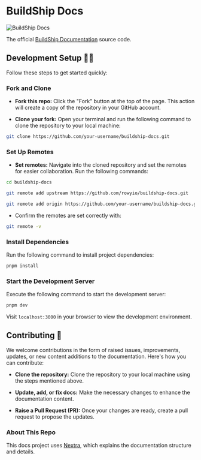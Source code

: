 # BuildShip Docs

<img src="https://storage.googleapis.com/website-a1s39m.appspot.com/buildship-app-logos/OG.png" alt="BuildShip Docs" />

<br />

The official [BuildShip Documentation](https://docs.buildship.com/) source code.

## Development Setup 🧑‍💻

Follow these steps to get started quickly:

### Fork and Clone

- **Fork this repo:** Click the "Fork" button at the top of the page. This action will create a copy of the repository
  in your GitHub account.

- **Clone your fork:** Open your terminal and run the following command to clone the repository to your local machine:

```bash
git clone https://github.com/your-username/buildship-docs.git
```

### Set Up Remotes

- **Set remotes:** Navigate into the cloned repository and set the remotes for easier collaboration. Run the following
  commands:

```bash
cd buildship-docs

git remote add upstream https://github.com/rowyio/buildship-docs.git

git remote add origin https://github.com/your-username/buildship-docs.git
```

- Confirm the remotes are set correctly with:

```bash
git remote -v
```

### Install Dependencies

Run the following command to install project dependencies:

```bash
pnpm install
```

### Start the Development Server

Execute the following command to start the development server:

```bash
pnpm dev
```

Visit `localhost:3000` in your browser to view the development environment.

## Contributing 🚀

We welcome contributions in the form of raised issues, improvements, updates, or new content additions to the
documentation. Here's how you can contribute:

- **Clone the repository:** Clone the repository to your local machine using the steps mentioned above.

- **Update, add, or fix docs:** Make the necessary changes to enhance the documentation content.

- **Raise a Pull Request (PR):** Once your changes are ready, create a pull request to propose the updates.

### About This Repo

This docs project uses [Nextra](https://nextra.vercel.app/), which explains the documentation structure and details.
